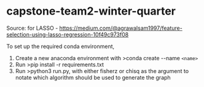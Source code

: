 # capstone-team2-winter-quarter

Source: for LASSO - https://medium.com/@agrawalsam1997/feature-selection-using-lasso-regression-10f49c973f08

To set up the required conda environment,
1. Create a new anaconda environment with >conda create --name `<name>`
2. Run >pip install -r requirements.txt
3. Run >python3 run.py, with either fisherz or chisq as the argument to notate which algorithm should be used to generate the graph
